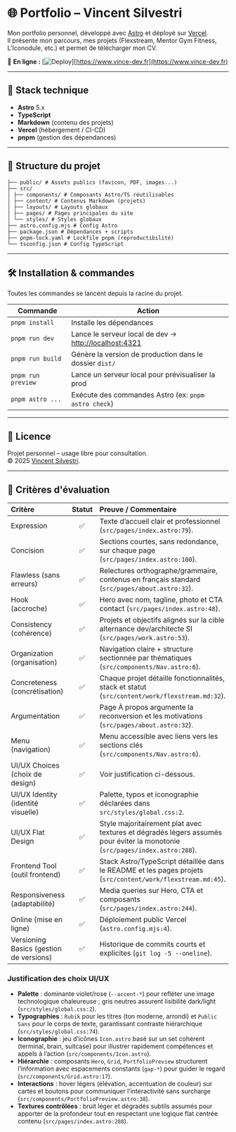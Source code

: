 # 🌐 Portfolio – Vincent Silvestri

Mon portfolio personnel, développé avec [Astro](https://astro.build/) et déployé sur [Vercel](https://vercel.com/).  
Il présente mon parcours, mes projets (Flexstream, Mentor Gym Fitness, L’Iconodule, etc.) et permet de télécharger mon CV.

🔗 **En ligne :** [![Deploy](https://img.shields.io/badge/deployed%20on-vercel-black?logo=vercel)][https://www.vince-dev.fr](https://www.vince-dev.fr)

---

## 🚀 Stack technique

- **Astro** 5.x
- **TypeScript**
- **Markdown** (contenu des projets)
- **Vercel** (hébergement / CI-CD)
- **pnpm** (gestion des dépendances)

---

## 📂 Structure du projet

```text
├── public/ # Assets publics (favicon, PDF, images...)
├── src/
│ ├── components/ # Composants Astro/TS réutilisables
│ ├── content/ # Contenus Markdown (projets)
│ ├── layouts/ # Layouts globaux
│ ├── pages/ # Pages principales du site
│ └── styles/ # Styles globaux
├── astro.config.mjs # Config Astro
├── package.json # Dépendances + scripts
├── pnpm-lock.yaml # Lockfile pnpm (reproductibilité)
└── tsconfig.json # Config TypeScript
```

---

## 🛠️ Installation & commandes

Toutes les commandes se lancent depuis la racine du projet.

| Commande           | Action                                                                         |
| ------------------ | ------------------------------------------------------------------------------ |
| `pnpm install`     | Installe les dépendances                                                       |
| `pnpm run dev`     | Lance le serveur local de dev → [http://localhost:4321](http://localhost:4321) |
| `pnpm run build`   | Génère la version de production dans le dossier `dist/`                        |
| `pnpm run preview` | Lance un serveur local pour prévisualiser la prod                              |
| `pnpm astro ...`   | Exécute des commandes Astro (ex: `pnpm astro check`)                           |

---

## 📄 Licence

Projet personnel – usage libre pour consultation.  
© 2025 [Vincent Silvestri](https://www.linkedin.com/in/vincent-silvestri-0b826a249/).

---

## 🎯 Critères d'évaluation

| Critère                                 | Statut | Preuve / Commentaire                                                                                                        |
| :-------------------------------------- | :----: | :-------------------------------------------------------------------------------------------------------------------------- |
| Expression                              |   ✅   | Texte d’accueil clair et professionnel (`src/pages/index.astro:79`).                                                        |
| Concision                               |   ✅   | Sections courtes, sans redondance, sur chaque page (`src/pages/index.astro:100`).                                           |
| Flawless (sans erreurs)                 |   ✅   | Relectures orthographe/grammaire, contenus en français standard (`src/pages/about.astro:32`).                               |
| Hook (accroche)                         |   ✅   | Hero avec nom, tagline, photo et CTA contact (`src/pages/index.astro:48`).                                                  |
| Consistency (cohérence)                 |   ✅   | Projets et objectifs alignés sur la cible alternance dev/architecte SI (`src/pages/work.astro:53`).                         |
| Organization (organisation)             |   ✅   | Navigation claire + structure sectionnée par thématiques (`src/components/Nav.astro:6`).                                    |
| Concreteness (concrétisation)           |   ✅   | Chaque projet détaille fonctionnalités, stack et statut (`src/content/work/flexstream.md:32`).                              |
| Argumentation                           |   ✅   | Page À propos argumente la reconversion et les motivations (`src/pages/about.astro:32`).                                    |
| Menu (navigation)                       |   ✅   | Menu accessible avec liens vers les sections clés (`src/components/Nav.astro:6`).                                           |
| UI/UX Choices (choix de design)         |   ✅   | Voir justification ci-dessous.                                                                                              |
| UI/UX Identity (identité visuelle)      |   ✅   | Palette, typos et iconographie déclarées dans `src/styles/global.css:2`.                                                    |
| UI/UX Flat Design                       |   ✅   | Style majoritairement plat avec textures et dégradés légers assumés pour éviter la monotonie (`src/pages/index.astro:288`). |
| Frontend Tool (outil frontend)          |   ✅   | Stack Astro/TypeScript détaillée dans le README et les pages projets (`src/content/work/flexstream.md:45`).                 |
| Responsiveness (adaptabilité)           |   ✅   | Media queries sur Hero, CTA et composants (`src/pages/index.astro:244`).                                                    |
| Online (mise en ligne)                  |   ✅   | Déploiement public Vercel (`astro.config.mjs:4`).                                                                           |
| Versioning Basics (gestion de versions) |   ✅   | Historique de commits courts et explicites (`git log -5 --oneline`).                                                        |

### Justification des choix UI/UX

- **Palette** : dominante violet/rose (`--accent-*`) pour refléter une image technologique chaleureuse ; gris neutres assurent lisibilité dark/light (`src/styles/global.css:2`).
- **Typographies** : `Rubik` pour les titres (ton moderne, arrondi) et `Public Sans` pour le corps de texte, garantissant contraste hiérarchique (`src/styles/global.css:74`).
- **Iconographie** : jeu d’icônes `Icon.astro` basé sur un set cohérent (terminal, brain, suitcase) pour illustrer rapidement compétences et appels à l’action (`src/components/Icon.astro`).
- **Hiérarchie** : composants `Hero`, `Grid`, `PortfolioPreview` structurent l’information avec espacements constants (`gap-*`) pour guider le regard (`src/components/Grid.astro:17`).
- **Interactions** : hover légers (élévation, accentuation de couleur) sur cartes et boutons pour communiquer l’interactivité sans surcharge (`src/components/PortfolioPreview.astro:38`).
- **Textures contrôlées** : bruit léger et dégradés subtils assumés pour apporter de la profondeur tout en respectant une logique flat centrée contenu (`src/pages/index.astro:288`).
